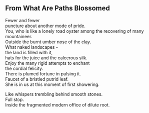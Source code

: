 From What Are Paths Blossomed
-----------------------------
Fewer and fewer  
puncture about another mode of pride.  
You, who is like a lonely road oyster among the recovering of many mountaineer.  
Outside the burnt umber nose of the clay.  
What naked landscapes -  
the land is filled with it,  
hats for the juice and the calcerous silk.  
Enjoy the many rigid attempts to enchant  
the cordial felicity.  
There is plumed fortune in pulsing it.  
Faucet of a bristled putrid leaf.  
She is in us at this moment of first showering.  
  
Like whispers trembling behind smooth stones.  
Full stop.  
Inside the fragmented modern office of dilute root.  
